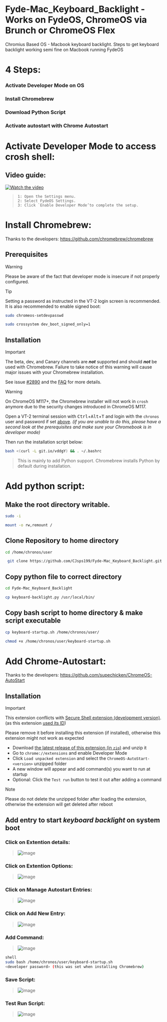 # Fyde-Mac_Keyboard_Backlight - Works on FydeOS, ChromeOS via Brunch or ChromeOS Flex
Chromius Based OS - Macbook keyboard backlight.
Steps to get keyboard backlight working semi fine on Macbook running FydeOS

# 4 Steps:
### Activate Developer Mode on OS
### Install Chromebrew
### Download Python Script
### Activate autostart with  Chrome Autostart

# Activate Developer Mode to access crosh shell:
## Video guide:
[![Watch the video](https://fydeos.io/help/_astro/light-logo.CAcCaTqf.svg)](https://fydeos.io/wp-content/uploads/2024/03/switch-mode.mp4)


> ```
>1: Open the Settings menu.
>2: Select FydeOS Settings.
>3: Click `Enable Developer Mode’to complete the setup.
> ```

# Install Chromebrew:
Thanks to the developers: https://github.com/chromebrew/chromebrew

## Prerequisites
> [!WARNING]
> Please be aware of the fact that developer mode is insecure if not properly configured.

<a id="set_passwd" /> <!-- for reference in installation section -->
> [!TIP]
> Setting a password as instructed in the VT-2 login screen is recommended. It is also recommended to enable signed boot:
>
> ```bash
> sudo chromeos-setdevpasswd
> ```
> ```bash
> sudo crossystem dev_boot_signed_only=1
> ```

## Installation

> [!IMPORTANT]
> The beta, dev, and Canary channels are ***not*** supported and should ***not*** be used with Chromebrew. Failure to take notice of this warning will cause major issues with your Chromebrew installation.
>
> See issue [#2890](https://github.com/chromebrew/chromebrew/issues/2890) and the [FAQ](https://github.com/chromebrew/chromebrew/wiki/FAQ) for more details.

> [!WARNING]
> On ChromeOS M117+, the Chromebrew installer will not work in `crosh` anymore due to the security changes introduced in ChromeOS M117.

Open a VT-2 terminal session with <kbd>Ctrl</kbd>+<kbd>Alt</kbd>+<kbd>T</kbd> and login with the `chronos` user and password if set [above](#set_passwd). *(if you are unable to do this, please have a second look at the prerequisites and make sure your Chromebook is in developer mode)*

Then run the installation script below:

```bash
bash <(curl -L git.io/vddgY) && . ~/.bashrc
```


> This is mainly to add Python support.
> Chromebrew installs Python by default during installation.

# Add python script:
## Make the root directory writable.

```bash
sudo -i
```

```bash
mount -o rw,remount /
```
## Clone Repository to home directory

```bash
cd /home/chronos/user
```

```bash
 git clone https://github.com/CJsps199/Fyde-Mac_Keyboard_Backlight.git
```

## Copy python file to correct directory

```bash
cd Fyde-Mac_Keyboard_Backlight
```

```bash
cp keyboard-backlight.py /usr/local/bin/
```
## Copy bash script to home directory & make script executable

```bash
cp keyboard-startup.sh /home/chronos/user/
```

```bash
chmod +x /home/chronos/user/keyboard-startup.sh
```

# Add Chrome-Autostart:
Thanks to the developers: https://github.com/supechicken/ChromeOS-AutoStart

## Installation
> [!IMPORTANT]
> This extension conflicts with [Secure Shell extension (development version)](https://chrome.google.com/webstore/detail/algkcnfjnajfhgimadimbjhmpaeohhln). (as this extension [used its ID](#How-does-it-works))
>
> Please remove it before installing this extension (if installed), otherwise this extension might not work as expected

- Download [the latest release of this extension (in `zip`)](https://github.com/supechicken/ChromeOS-AutoStart/releases/latest) and unzip it
- Go to `chrome://extensions` and enable Developer Mode
- Click `Load unpacked extension` and select the `ChromeOS-AutoStart-<version>` unzipped folder
- A new window will appear and add command(s) you want to run at startup
- Optional: Click the `Test run` button to test it out after adding a command

> [!NOTE]
> Please do not delete the unzipped folder after loading the extension, otherwise the extension will get deleted after reboot


## Add entry to start *keyboard backlight* on system boot


### Click on Extention details: 
> ![image](https://github.com/user-attachments/assets/a37f850d-ae68-4078-8d01-7a6211e0492b)
>
> 
### Click on Extention Options:
> ![image](https://github.com/user-attachments/assets/273f2896-affb-42ed-808a-5ba3432471b6)
>
> 
### Click on Manage Autostart Entries:
> ![image](https://github.com/user-attachments/assets/3a8bde87-d86a-49e2-a97f-e3cf1d6155fb)
>
> 
### Click on Add New Entry:
> ![image](https://github.com/user-attachments/assets/81d9ac39-ed4a-494c-a763-d547ae0dc098)
>
> 
### Add Command:
> ![image](https://github.com/user-attachments/assets/0d1d93ef-968e-47d3-8c1c-7ad4a4cab526)
>
> 
```bash
shell
sudo bash /home/chronos/user/keyboard-startup.sh
<developer password> (this was set when installing Chromebrew)
```
>
>
### Save Script:
> ![image](https://github.com/user-attachments/assets/89da0744-9f7c-43fb-86ae-480c6542d58b)
>
> 
### Test Run Script:
> ![image](https://github.com/user-attachments/assets/be7fd44d-fee7-493b-986d-12e9460626b1)


